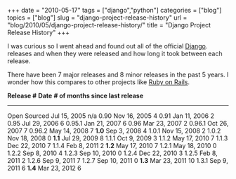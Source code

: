 +++
date = "2010-05-17"
tags = ["django","python"]
categories = ["blog"]
topics = ["blog"]
slug = "django-project-release-history"
url = "blog/2010/05/django-project-release-history/"
title = "Django Project Release History"
+++

I was curious so I went ahead and found out all of the official
[Django](http://www.djangoproject.com/). releases and when they were
released and how long it took between each release.

There have been 7 major releases and 8 minor releases in the past 5
years. I wonder how this compares to other projects like [Ruby on
Rails](http://rubyonrails.org/).

  **Release \#**   **Date**       **\# of months since last release**
  ---------------- -------------- -------------------------------------
  Open Sourced     Jul 15, 2005   n/a
  0.90             Nov 16, 2005   4
  0.91             Jan 11, 2006   2
  0.95             Jul 29, 2006   6
  0.95.1           Jan 21, 2007   6
  0.96             Mar 23, 2007   2
  0.96.1           Oct 26, 2007   7
  0.96.2           May 14, 2008   7
  **1.0**          Sep 3, 2008    4
  1.0.1            Nov 15, 2008   2
  1.0.2            Nov 18, 2008   0
  **1.1**          Jul 29, 2009   8
  1.1.1            Oct 9, 2009    3
  1.1.2            May 17, 2010   7
  1.1.3            Dec 22, 2010   7
  1.1.4            Feb 8, 2011    2
  **1.2**          May 17, 2010   7
  1.2.1            May 18, 2010   0
  1.2.2            Sep 8, 2010    4
  1.2.3            Sep 10, 2010   0
  1.2.4            Dec 22, 2010   3
  1.2.5            Feb 8, 2011    2
  1.2.6            Sep 9, 2011    7
  1.2.7            Sep 10, 2011   0
  **1.3**          Mar 23, 2011   10
  1.3.1            Sep 9, 2011    6
  **1.4**          Mar 23, 2012   6
